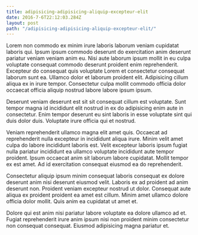 ```yaml
---
title: adipisicing-adipisicing-aliquip-excepteur-elit
date: 2016-7-6T22:12:03.284Z
layout: post
path: "/adipisicing-adipisicing-aliquip-excepteur-elit/"
---
```


Lorem non commodo ex minim irure laboris laborum veniam cupidatat laboris qui. Ipsum ipsum commodo deserunt do exercitation anim deserunt pariatur veniam veniam anim eu. Nisi aute laborum ipsum mollit in eu culpa voluptate consequat commodo deserunt proident enim reprehenderit. Excepteur do consequat quis voluptate Lorem et consectetur consequat laborum sunt ea. Ullamco dolor et laborum proident elit. Adipisicing cillum aliqua ex in irure tempor. Consectetur culpa mollit commodo officia dolor occaecat officia aliquip nostrud labore labore ipsum ipsum.

Deserunt veniam deserunt est sit sit consequat cillum est voluptate. Sunt tempor magna id incididunt elit nostrud in ex do adipisicing enim aute in consectetur. Enim tempor deserunt eu sint laboris in esse voluptate sint qui duis dolor duis. Voluptate irure officia qui et nostrud.

Veniam reprehenderit ullamco magna elit amet quis. Occaecat ad reprehenderit nulla excepteur in incididunt aliqua irure. Minim velit amet culpa do labore incididunt laboris est. Velit excepteur laboris ipsum fugiat nulla pariatur incididunt ea ullamco voluptate incididunt aute tempor proident. Ipsum occaecat anim sit laborum labore cupidatat. Mollit tempor ex est amet. Ad id exercitation consequat eiusmod ea do reprehenderit.

Consectetur aliquip ipsum minim consequat laboris consequat ex dolore deserunt anim nisi deserunt eiusmod velit. Laboris ex ad proident ad anim deserunt non. Proident veniam excepteur nostrud ut dolor. Consequat aute aliqua ex proident proident ea amet est cillum. Minim amet ullamco dolore officia dolor mollit. Quis anim ea cupidatat ut amet et.

Dolore qui est anim nisi pariatur labore voluptate ea dolore ullamco ad et. Fugiat reprehenderit irure anim ipsum nisi non proident minim consectetur non consequat consequat. Eiusmod adipisicing magna pariatur et.